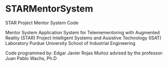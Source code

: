 # STARMentorSystem
STAR Project Mentor System Code

Mentor System Application
System for Telemementoring with Augmented Reality (STAR) Project
Intelligent Systems and Assistive Technology (ISAT) Laboratory
Purdue University School of Industrial Engineering

Code programmed by: Edgar Javier Rojas Muñoz
advised by the professor: Juan Pablo Wachs, Ph.D
